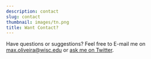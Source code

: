 ```yaml
---
description: contact
slug: contact
thumbnail: images/tn.png
title: Want Contact?
---
```



Have questions or suggestions? Feel free to E-mail me on max.oliveira@wisc.edu or [ask me on Twitter](https://twitter.com/maxwelco).